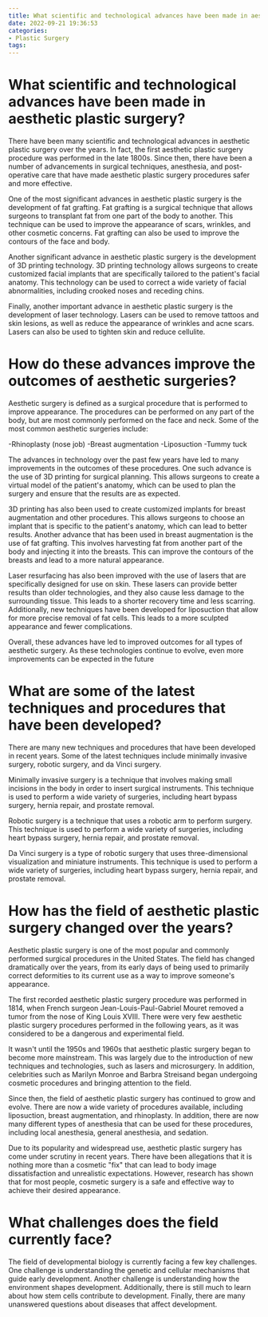 ```yaml
---
title: What scientific and technological advances have been made in aesthetic plastic surgery
date: 2022-09-21 19:36:53
categories:
- Plastic Surgery
tags:
---
```



#  What scientific and technological advances have been made in aesthetic plastic surgery?

There have been many scientific and technological advances in aesthetic plastic surgery over the years. In fact, the first aesthetic plastic surgery procedure was performed in the late 1800s. Since then, there have been a number of advancements in surgical techniques, anesthesia, and post-operative care that have made aesthetic plastic surgery procedures safer and more effective.

One of the most significant advances in aesthetic plastic surgery is the development of fat grafting. Fat grafting is a surgical technique that allows surgeons to transplant fat from one part of the body to another. This technique can be used to improve the appearance of scars, wrinkles, and other cosmetic concerns. Fat grafting can also be used to improve the contours of the face and body.

Another significant advance in aesthetic plastic surgery is the development of 3D printing technology. 3D printing technology allows surgeons to create customized facial implants that are specifically tailored to the patient's facial anatomy. This technology can be used to correct a wide variety of facial abnormalities, including crooked noses and receding chins.

Finally, another important advance in aesthetic plastic surgery is the development of laser technology. Lasers can be used to remove tattoos and skin lesions, as well as reduce the appearance of wrinkles and acne scars. Lasers can also be used to tighten skin and reduce cellulite.

#  How do these advances improve the outcomes of aesthetic surgeries?

Aesthetic surgery is defined as a surgical procedure that is performed to improve appearance. The procedures can be performed on any part of the body, but are most commonly performed on the face and neck. Some of the most common aesthetic surgeries include:

-Rhinoplasty (nose job)
-Breast augmentation
-Liposuction
-Tummy tuck

The advances in technology over the past few years have led to many improvements in the outcomes of these procedures. One such advance is the use of 3D printing for surgical planning. This allows surgeons to create a virtual model of the patient's anatomy, which can be used to plan the surgery and ensure that the results are as expected.

3D printing has also been used to create customized implants for breast augmentation and other procedures. This allows surgeons to choose an implant that is specific to the patient's anatomy, which can lead to better results. Another advance that has been used in breast augmentation is the use of fat grafting. This involves harvesting fat from another part of the body and injecting it into the breasts. This can improve the contours of the breasts and lead to a more natural appearance.

Laser resurfacing has also been improved with the use of lasers that are specifically designed for use on skin. These lasers can provide better results than older technologies, and they also cause less damage to the surrounding tissue. This leads to a shorter recovery time and less scarring. Additionally, new techniques have been developed for liposuction that allow for more precise removal of fat cells. This leads to a more sculpted appearance and fewer complications.

Overall, these advances have led to improved outcomes for all types of aesthetic surgery. As these technologies continue to evolve, even more improvements can be expected in the future

#  What are some of the latest techniques and procedures that have been developed?

There are many new techniques and procedures that have been developed in recent years. Some of the latest techniques include minimally invasive surgery, robotic surgery, and da Vinci surgery.

Minimally invasive surgery is a technique that involves making small incisions in the body in order to insert surgical instruments. This technique is used to perform a wide variety of surgeries, including heart bypass surgery, hernia repair, and prostate removal.

Robotic surgery is a technique that uses a robotic arm to perform surgery. This technique is used to perform a wide variety of surgeries, including heart bypass surgery, hernia repair, and prostate removal.

Da Vinci surgery is a type of robotic surgery that uses three-dimensional visualization and miniature instruments. This technique is used to perform a wide variety of surgeries, including heart bypass surgery, hernia repair, and prostate removal.

#  How has the field of aesthetic plastic surgery changed over the years?

Aesthetic plastic surgery is one of the most popular and commonly performed surgical procedures in the United States. The field has changed dramatically over the years, from its early days of being used to primarily correct deformities to its current use as a way to improve someone's appearance.

The first recorded aesthetic plastic surgery procedure was performed in 1814, when French surgeon Jean-Louis-Paul-Gabriel Mouret removed a tumor from the nose of King Louis XVIII. There were very few aesthetic plastic surgery procedures performed in the following years, as it was considered to be a dangerous and experimental field.

It wasn't until the 1950s and 1960s that aesthetic plastic surgery began to become more mainstream. This was largely due to the introduction of new techniques and technologies, such as lasers and microsurgery. In addition, celebrities such as Marilyn Monroe and Barbra Streisand began undergoing cosmetic procedures and bringing attention to the field.

Since then, the field of aesthetic plastic surgery has continued to grow and evolve. There are now a wide variety of procedures available, including liposuction, breast augmentation, and rhinoplasty. In addition, there are now many different types of anesthesia that can be used for these procedures, including local anesthesia, general anesthesia, and sedation.

Due to its popularity and widespread use, aesthetic plastic surgery has come under scrutiny in recent years. There have been allegations that it is nothing more than a cosmetic "fix" that can lead to body image dissatisfaction and unrealistic expectations. However, research has shown that for most people, cosmetic surgery is a safe and effective way to achieve their desired appearance.

#  What challenges does the field currently face?

The field of developmental biology is currently facing a few key challenges. One challenge is understanding the genetic and cellular mechanisms that guide early development. Another challenge is understanding how the environment shapes development. Additionally, there is still much to learn about how stem cells contribute to development. Finally, there are many unanswered questions about diseases that affect development.